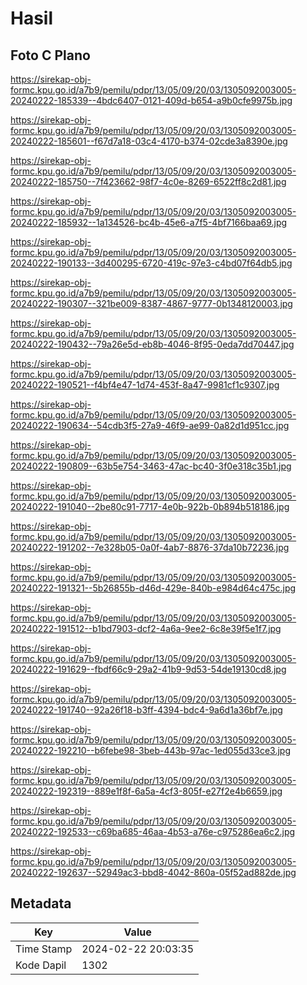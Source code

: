 # Hasil

## Foto C Plano

https://sirekap-obj-formc.kpu.go.id/a7b9/pemilu/pdpr/13/05/09/20/03/1305092003005-20240222-185339--4bdc6407-0121-409d-b654-a9b0cfe9975b.jpg

https://sirekap-obj-formc.kpu.go.id/a7b9/pemilu/pdpr/13/05/09/20/03/1305092003005-20240222-185601--f67d7a18-03c4-4170-b374-02cde3a8390e.jpg

https://sirekap-obj-formc.kpu.go.id/a7b9/pemilu/pdpr/13/05/09/20/03/1305092003005-20240222-185750--7f423662-98f7-4c0e-8269-6522ff8c2d81.jpg

https://sirekap-obj-formc.kpu.go.id/a7b9/pemilu/pdpr/13/05/09/20/03/1305092003005-20240222-185932--1a134526-bc4b-45e6-a7f5-4bf7166baa69.jpg

https://sirekap-obj-formc.kpu.go.id/a7b9/pemilu/pdpr/13/05/09/20/03/1305092003005-20240222-190133--3d400295-6720-419c-97e3-c4bd07f64db5.jpg

https://sirekap-obj-formc.kpu.go.id/a7b9/pemilu/pdpr/13/05/09/20/03/1305092003005-20240222-190307--321be009-8387-4867-9777-0b1348120003.jpg

https://sirekap-obj-formc.kpu.go.id/a7b9/pemilu/pdpr/13/05/09/20/03/1305092003005-20240222-190432--79a26e5d-eb8b-4046-8f95-0eda7dd70447.jpg

https://sirekap-obj-formc.kpu.go.id/a7b9/pemilu/pdpr/13/05/09/20/03/1305092003005-20240222-190521--f4bf4e47-1d74-453f-8a47-9981cf1c9307.jpg

https://sirekap-obj-formc.kpu.go.id/a7b9/pemilu/pdpr/13/05/09/20/03/1305092003005-20240222-190634--54cdb3f5-27a9-46f9-ae99-0a82d1d951cc.jpg

https://sirekap-obj-formc.kpu.go.id/a7b9/pemilu/pdpr/13/05/09/20/03/1305092003005-20240222-190809--63b5e754-3463-47ac-bc40-3f0e318c35b1.jpg

https://sirekap-obj-formc.kpu.go.id/a7b9/pemilu/pdpr/13/05/09/20/03/1305092003005-20240222-191040--2be80c91-7717-4e0b-922b-0b894b518186.jpg

https://sirekap-obj-formc.kpu.go.id/a7b9/pemilu/pdpr/13/05/09/20/03/1305092003005-20240222-191202--7e328b05-0a0f-4ab7-8876-37da10b72236.jpg

https://sirekap-obj-formc.kpu.go.id/a7b9/pemilu/pdpr/13/05/09/20/03/1305092003005-20240222-191321--5b26855b-d46d-429e-840b-e984d64c475c.jpg

https://sirekap-obj-formc.kpu.go.id/a7b9/pemilu/pdpr/13/05/09/20/03/1305092003005-20240222-191512--b1bd7903-dcf2-4a6a-9ee2-6c8e39f5e1f7.jpg

https://sirekap-obj-formc.kpu.go.id/a7b9/pemilu/pdpr/13/05/09/20/03/1305092003005-20240222-191629--fbdf66c9-29a2-41b9-9d53-54de19130cd8.jpg

https://sirekap-obj-formc.kpu.go.id/a7b9/pemilu/pdpr/13/05/09/20/03/1305092003005-20240222-191740--92a26f18-b3ff-4394-bdc4-9a6d1a36bf7e.jpg

https://sirekap-obj-formc.kpu.go.id/a7b9/pemilu/pdpr/13/05/09/20/03/1305092003005-20240222-192210--b6febe98-3beb-443b-97ac-1ed055d33ce3.jpg

https://sirekap-obj-formc.kpu.go.id/a7b9/pemilu/pdpr/13/05/09/20/03/1305092003005-20240222-192319--889e1f8f-6a5a-4cf3-805f-e27f2e4b6659.jpg

https://sirekap-obj-formc.kpu.go.id/a7b9/pemilu/pdpr/13/05/09/20/03/1305092003005-20240222-192533--c69ba685-46aa-4b53-a76e-c975286ea6c2.jpg

https://sirekap-obj-formc.kpu.go.id/a7b9/pemilu/pdpr/13/05/09/20/03/1305092003005-20240222-192637--52949ac3-bbd8-4042-860a-05f52ad882de.jpg


## Metadata

| Key        | Value               |
| ---------- | ------------------- |
| Time Stamp | 2024-02-22 20:03:35 |
| Kode Dapil | 1302                |



